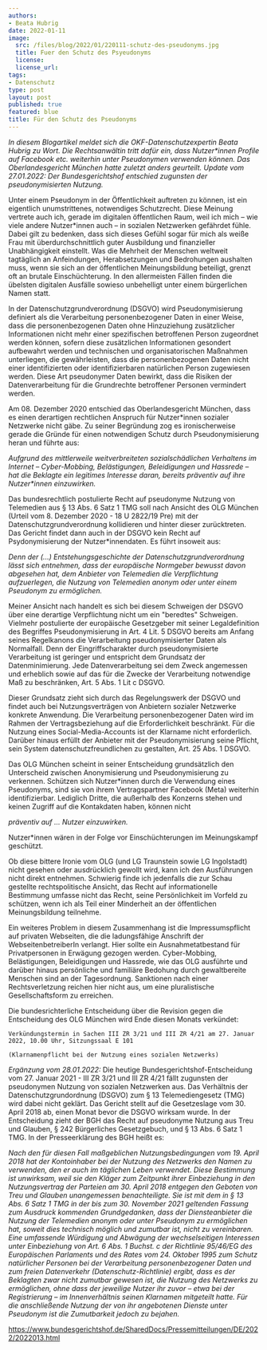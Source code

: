 ```yaml
---
authors:
- Beata Hubrig
date: 2022-01-11
image:
  src: /files/blog/2022/01/220111-schutz-des-pseudonyms.jpg
  title: Fuer den Schutz des Psyeudonyms
  license:
  license_url:
tags:
- Datenschutz
type: post
layout: post
published: true
featured: blue
title: Für den Schutz des Pseudonyms
---
```


*In diesem Blogartikel meldet sich die OKF-Datenschutzexpertin Beata Hubrig zu Wort. Die Rechtsanwältin tritt dafür ein, dass Nutzer\*innen Profile auf Facebook etc. weiterhin unter Pseudonymen verwenden können. Das Oberlandesgericht München hatte zuletzt anders geurteilt. Update vom 27.01.2022: Der Bundesgerichtshof entschied zugunsten der pseudonymisierten Nutzung.*

Unter einem Pseudonym in der Öffentlichkeit auftreten zu können, ist ein eigentlich unumstrittenes, notwendiges Schutzrecht. Diese Meinung vertrete auch ich, gerade im digitalen öffentlichen Raum, weil ich mich – wie viele andere Nutzer\*innen auch – in sozialen Netzwerken gefährdet fühle. Dabei gilt zu bedenken, dass sich dieses Gefühl sogar für mich als weiße Frau mit überdurchschnittlich guter Ausbildung und finanzieller Unabhängigkeit einstellt. Was die Mehrheit der Menschen weltweit tagtäglich an Anfeindungen, Herabsetzungen und Bedrohungen aushalten muss, wenn sie sich an der öffentlichen Meinungsbildung beteiligt, grenzt oft an brutale Einschüchterung. In den allermeisten Fällen finden die übelsten digitalen Ausfälle sowieso unbehelligt unter einem bürgerlichen Namen statt.

In der Datenschutzgrundverordnung (DSGVO) wird Pseudonymisierung definiert als die Verarbeitung personenbezogener Daten in einer Weise, dass die personenbezogenen Daten ohne Hinzuziehung zusätzlicher Informationen nicht mehr einer spezifischen betroffenen Person zugeordnet werden können, sofern diese zusätzlichen Informationen gesondert aufbewahrt werden und technischen und organisatorischen Maßnahmen unterliegen, die gewährleisten, dass die personenbezogenen Daten nicht einer identifizierten oder identifizierbaren natürlichen Person zugewiesen werden. Diese Art pseudonymer Daten bewirkt, dass die Risiken der Datenverarbeitung für die Grundrechte betroffener Personen vermindert werden.

Am 08. Dezember 2020 entschied das Oberlandesgericht München, dass es einen derartigen rechtlichen Anspruch für Nutzer\*innen sozialer Netzwerke nicht gäbe. Zu seiner Begründung zog es ironischerweise gerade die Gründe für einen notwendigen Schutz durch Pseudonymisierung heran und führte aus: 

_Aufgrund des mittlerweile weitverbreiteten sozialschädlichen Verhaltens im Internet – Cyber-Mobbing, Belästigungen, Beleidigungen und Hassrede – hat die Beklagte ein legitimes Interesse daran, bereits präventiv auf ihre Nutzer\*innen einzuwirken._

Das bundesrechtlich postulierte Recht auf pseudonyme Nutzung von Telemedien aus § 13 Abs. 6 Satz 1 TMG soll nach Ansicht des OLG München (Urteil vom 8. Dezember 2020 - 18 U 2822/19 Pre) mit der Datenschutzgrundverordnung kollidieren und hinter dieser zurücktreten. Das Gericht findet dann auch in der DSGVO kein Recht auf Psydonymisierung der Nutzer\*innendaten. Es führt insoweit aus: 
    
_Denn der (...) Entstehungsgeschichte der Datenschutzgrundverordnung lässt sich entnehmen, dass der europäische Normgeber bewusst davon abgesehen hat, dem Anbieter von Telemedien die Verpflichtung aufzuerlegen, die Nutzung von Telemedien anonym oder unter einem Pseudonym zu ermöglichen._

Meiner Ansicht nach handelt es sich bei diesem Schweigen der DSGVO über eine derartige Verpflichtung nicht um ein "beredtes" Schweigen. Vielmehr postulierte der europäische Gesetzgeber mit seiner Legaldefinition des Begriffes Pseudonymisierung in Art. 4 Lit. 5 DSGVO bereits am Anfang seines Regelkanons die Verarbeitung pseudonymisierter Daten als Normalfall. Denn der Eingriffscharakter durch pseudonymisierte Verarbeitung ist geringer und entspricht dem Grundsatz der Datenminimierung. Jede Datenverarbeitung sei dem Zweck angemessen und erheblich sowie auf das für die Zwecke der Verarbeitung notwendige Maß zu beschränken, Art. 5 Abs. 1 Lit c DSGVO. 

Dieser Grundsatz zieht sich durch das Regelungswerk der DSGVO und findet auch bei Nutzungsverträgen von Anbietern sozialer Netzwerke konkrete Anwendung. Die Verarbeitung personenbezogener Daten wird im Rahmen der Vertragsbeziehung auf die Erforderlichkeit beschränkt. Für die Nutzung eines Social-Media-Accounts ist der Klarname nicht erforderlich. Darüber hinaus erfüllt der Anbieter mit der Pseudonymisierung seine Pflicht, sein System datenschutzfreundlichen zu gestalten, Art. 25 Abs. 1 DSGVO. 

Das OLG München scheint in seiner Entscheidung grundsätzlich den Unterscheid zwischen Anonymisierung und Pseudonymisierung zu verkennen. Schützen sich Nutzer\*innen durch die Verwendung eines Pseudonyms, sind sie von ihrem Vertragspartner Facebook (Meta) weiterhin identifizierbar. Lediglich Dritte, die außerhalb des Konzerns stehen und keinen Zugriff auf die Kontakdaten haben, können nicht

_präventiv auf ... Nutzer einzuwirken._ 

Nutzer\*innen wären in der Folge vor Einschüchterungen im Meinungskampf geschützt. 

Ob diese bittere Ironie vom OLG (und LG Traunstein sowie LG Ingolstadt) nicht gesehen oder ausdrücklich gewollt wird, kann ich den Ausführungen nicht direkt entnehmen. Schwierig finde ich jedenfalls die zur Schau gestellte rechtspolitische Ansicht, das Recht auf informationelle Bestimmung umfasse nicht das Recht, seine Persönlichkeit im Vorfeld zu schützen, wenn ich als Teil einer Minderheit an der öffentlichen Meinungsbildung teilnehme. 

Ein weiteres Problem in diesem Zusammenhang ist die Impressumspflicht auf privaten Webseiten, die die ladungsfähige Anschrift der WebseitenbetreiberIn verlangt. Hier sollte ein Ausnahmetatbestand für Privatpersonen in Erwägung gezogen werden. Cyber-Mobbing, Belästigungen, Beleidigungen und Hassrede, wie das OLG ausführte und darüber hinaus persönliche und familiäre Bedohung durch gewaltbereite Menschen sind an der Tagesordnung. Sanktionen nach einer Rechtsverletzung reichen hier nicht aus, um eine pluralistische Gesellschaftsform zu erreichen. 

Die bundesrichterliche Entscheidung über die Revision gegen die Entscheidung des OLG München wird Ende diesen Monats verkündet: 

    Verkündungstermin in Sachen III ZR 3/21 und III ZR 4/21 am 27. Januar 2022, 10.00 Uhr, Sitzungssaal E 101 

    (Klarnamenpflicht bei der Nutzung eines sozialen Netzwerks)

*Ergänzung vom 28.01.2022:* Die heutige Bundesgerichtshof-Entscheidung vom 27. Januar 2021 - III ZR 3/21 und III ZR 4/21 fällt zugunsten der pseudonymen Nutzung von sozialen Netzwerken aus. Das Verhältnis der Datenschutzgrundordnung (DSGVO) zum § 13 Telemediengesetz (TMG) wird dabei nicht geklärt. Das Gericht stellt auf die Gesetzeslage vom 30. April 2018 ab, einen Monat bevor die DSGVO wirksam wurde. In der Entscheidung zieht der BGH das Recht auf pseudonyme Nutzung aus Treu und Glauben, § 242 Bürgerliches Gesetzgebuch, und § 13 Abs. 6 Satz 1 TMG. In der Presseerklärung des BGH heißt es:

_Nach den für diesen Fall maßgeblichen Nutzungsbedingungen vom 19. April 2018 hat der Kontoinhaber bei der Nutzung des Netzwerks den Namen zu verwenden, den er auch im täglichen Leben verwendet. Diese Bestimmung ist unwirksam, weil sie den Kläger zum Zeitpunkt ihrer Einbeziehung in den Nutzungsvertrag der Parteien am 30. April 2018 entgegen den Geboten von Treu und Glauben unangemessen benachteiligte. Sie ist mit dem in § 13 Abs. 6 Satz 1 TMG in der bis zum 30. November 2021 geltenden Fassung zum Ausdruck kommenden Grundgedanken, dass der Diensteanbieter die Nutzung der Telemedien anonym oder unter Pseudonym zu ermöglichen hat, soweit dies technisch möglich und zumutbar ist, nicht zu vereinbaren. Eine umfassende Würdigung und Abwägung der wechselseitigen Interessen unter Einbeziehung von Art. 6 Abs. 1 Buchst. c der Richtlinie 95/46/EG des Europäischen Parlaments und des Rates vom 24. Oktober 1995 zum Schutz natürlicher Personen bei der Verarbeitung personenbezogener Daten und zum freien Datenverkehr (Datenschutz-Richtlinie) ergibt, dass es der Beklagten zwar nicht zumutbar gewesen ist, die Nutzung des Netzwerks zu ermöglichen, ohne dass der jeweilige Nutzer ihr zuvor – etwa bei der Registrierung – im Innenverhältnis seinen Klarnamen mitgeteilt hatte. Für die anschließende Nutzung der von ihr angebotenen Dienste unter Pseudonym ist die Zumutbarkeit jedoch zu bejahen._

https://www.bundesgerichtshof.de/SharedDocs/Pressemitteilungen/DE/2022/2022013.html 
